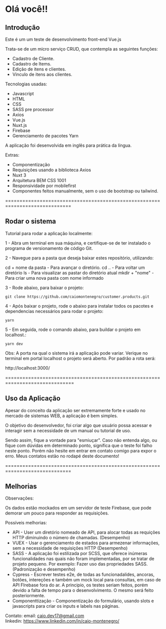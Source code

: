 <h1> Olá você!! </h1>

<h2>Introdução</h2>

<p>Este é um um teste de desenvolvimento front-end Vue.js</p>

Trata-se de um micro serviço CRUD, que contempla as seguintes funções:

- Cadastro de Cliente.
- Cadastro de Items.
- Edição de itens e clientes.
- Vinculo de itens aos clientes.

Tecnologias usadas:

- Javascript
- HTML
- CSS
- SASS pre processor
- Axios
- Vue.js
- Nuxt.js
- Firebase
- Gerenciamento de pacotes Yarn

A aplicação foi desenvolvida em inglês para prática da língua. 

Extras:

- Componentização
- Requisições usando a biblioteca Axios
- Nuxt 3 
- Arquitetura BEM CSS 1001
- Responsividade por mobilefirst
- Componentes feitos manualmente, sem o uso de bootstrap ou tailwind.

=============================================================================

<h2>Rodar o sistema</h2>

Tutorial para rodar a aplicação localmente:

1 - Abra um terminal em sua máquina, e certifique-se de ter instalado o 
programa de versionamento de código Git.

2 - Navegue para a pasta que deseja baixar estes repositório, utilizando:

cd + nome da pasta - Para avançar o diretório.
cd .. - Para voltar um diretório
ls - Para visualizar as pastar do diretório atual
mkdir + "nome" - Para criar uma nova pasta com nome informado

3 - Rode abaixo, para baixar o projeto:

    git clone https://github.com/caiomontenegro/customer.products.git

4 - Após baixar o projeto, rode o abaixo para instalar todos os pacotes
e dependencias necessários para rodar o projeto:

    yarn 

5 - Em seguida, rode o comando abaixo, para buildar o projeto em localhost.:

    yarn dev

Obs: A porta na qual o sistema irá a aplicação pode variar. Verique no terminal
em portal localhost o projeto será aberto. Por padrão a rota será:

http://localhost:3000/


==============================================================================

<h2>Uso da Aplicação</h2>

Apesar do conceito da aplicação ser extremamente forte e usado no mercado de 
sistemas WEB, a aplicação é bem simples. 

O objetivo do desenvolvedor, foi criar algo que usuário possa acessar e interagir
sem a necessidade de um manual ou tutorial de uso. 

Sendo assim, fique a vontade para "esmiuçar". Caso não entenda algo, ou fique
com dúvidas em determinado ponto, significa que o teste foi falho neste ponto.
Porém não hesite em entrar em contato comigo para expor o erro. Meus contatos
estão no rodapé deste documento!


=============================================================================

<h2>Melhorias</h2>

Observações:

Os dados estão mockados em um servidor de teste Firebase, que pode 
demorar um pouco para responder as requisições.

Possíveis melhorias:

- API - User um diretório nomeado de API, para alocar todas as requições HTTP
diminuindo o número de chamadas. (Desempenho)
- VUEX - Usar o gerenciamento de estados para armezenar informações, sem a necessidade
de requisições HTTP (Desempenho)
- SASS - A aplicação foi estilizada por SCSS, que oferece inúmeras funcionalidades nas quais
não foram implementadas, por se tratar de projeto pequeno. Por exemplo:
Fazer uso das propriedades SASS.  (Padronização e desempenho)
- Cypress - Escrever testes e2e, de todas as funcionadalides, ancoras, botões, intereções
e também um mock local para consultas, em caso de API FIrebase fora do ar.
A principio, os testes seriam feitos, porém devido a falta de tempo para o desenvolvimento. O
mesmo será feito posteriormente.
- Componenttização - Componentização do formulário, usando slots e javascripts para 
criar os inputs e labels nas páginas.


Contato:
email: caio.dev17@gmail.com </br>
linkedin: https://www.linkedin.com/in/caio-montenegro/
